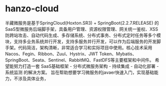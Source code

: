# hanzo-cloud
半藏微服务是基于SpringCloud(Hoxton.SR3) + SpringBoot(2.2.7.RELEASE) 的 SaaS型微服务后端脚手架，具备用户管理、资源权限管理、网关统一鉴权、XSS防跨站攻击、自动代码生成、多存储系统、分布式事务、分布式定时任务等多个模块，支持多业务系统并行开发，支持多服务并行开发，可以作为后端服务的开发脚手架。代码简洁，架构清晰，非常适合学习和实际项目中使用。核心技术采用Nacos、Fegin、Ribbon、Zuul、Hystrix、JWT Token、Mybatis、SpringBoot、Seata、Sentinel、RabbitMQ、FastDFS等主要框架和中间件。  希望能努力打造一套 SaaS基础框架 - 分布式微服务架构 - 持续集成 - 自动化部署 - 系统监测 的解决方案。 旨在帮助想要学习微服务的javaer快速入门，实现基础能力，不涉及具体业务，
